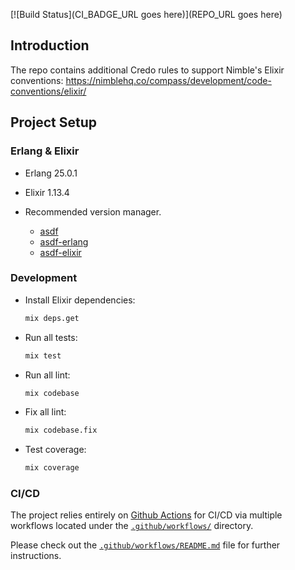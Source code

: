 [![Build Status](CI_BADGE_URL goes here)](REPO_URL goes here)

## Introduction

The repo contains additional Credo rules to support Nimble's Elixir conventions: https://nimblehq.co/compass/development/code-conventions/elixir/

## Project Setup

### Erlang & Elixir

- Erlang 25.0.1

- Elixir 1.13.4

- Recommended version manager.

  - [asdf](https://github.com/asdf-vm/asdf)
  - [asdf-erlang](https://github.com/asdf-vm/asdf-erlang)
  - [asdf-elixir](https://github.com/asdf-vm/asdf-elixir)

### Development

- Install Elixir dependencies:

  ```sh
  mix deps.get
  ```

- Run all tests:

  ```sh
  mix test 
  ```

- Run all lint:

  ```sh
  mix codebase 
  ```

- Fix all lint:

  ```sh
  mix codebase.fix 
  ```

- Test coverage:

  ```sh
  mix coverage 
  ```

### CI/CD

The project relies entirely on [Github Actions](https://github.com/features/actions) for CI/CD via multiple workflows located under the [`.github/workflows/`](.github/workflows) directory.

Please check out the [`.github/workflows/README.md`](.github/workflows/README.md) file for further instructions.
